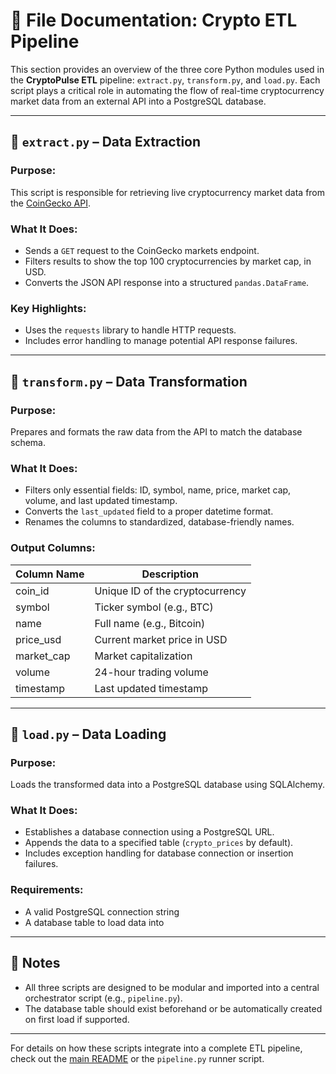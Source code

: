 # 📁 File Documentation: Crypto ETL Pipeline

This section provides an overview of the three core Python modules used in the **CryptoPulse ETL** pipeline: `extract.py`, `transform.py`, and `load.py`. Each script plays a critical role in automating the flow of real-time cryptocurrency market data from an external API into a PostgreSQL database.

---

## 🛒 `extract.py` – Data Extraction

### Purpose:
This script is responsible for retrieving live cryptocurrency market data from the [CoinGecko API](https://www.coingecko.com/).

### What It Does:
- Sends a `GET` request to the CoinGecko markets endpoint.
- Filters results to show the top 100 cryptocurrencies by market cap, in USD.
- Converts the JSON API response into a structured `pandas.DataFrame`.

### Key Highlights:
- Uses the `requests` library to handle HTTP requests.
- Includes error handling to manage potential API response failures.

---

## 🧪 `transform.py` – Data Transformation

### Purpose:
Prepares and formats the raw data from the API to match the database schema.

### What It Does:
- Filters only essential fields: ID, symbol, name, price, market cap, volume, and last updated timestamp.
- Converts the `last_updated` field to a proper datetime format.
- Renames the columns to standardized, database-friendly names.

### Output Columns:
| Column Name | Description                     |
|-------------|---------------------------------|
| coin_id     | Unique ID of the cryptocurrency |
| symbol      | Ticker symbol (e.g., BTC)       |
| name        | Full name (e.g., Bitcoin)       |
| price_usd   | Current market price in USD     |
| market_cap  | Market capitalization           |
| volume      | 24-hour trading volume          |
| timestamp   | Last updated timestamp          |

---

## 💾 `load.py` – Data Loading

### Purpose:
Loads the transformed data into a PostgreSQL database using SQLAlchemy.

### What It Does:
- Establishes a database connection using a PostgreSQL URL.
- Appends the data to a specified table (`crypto_prices` by default).
- Includes exception handling for database connection or insertion failures.

### Requirements:
- A valid PostgreSQL connection string
- A database table to load data into

---

## 📌 Notes

- All three scripts are designed to be modular and imported into a central orchestrator script (e.g., `pipeline.py`).
- The database table should exist beforehand or be automatically created on first load if supported.

---

For details on how these scripts integrate into a complete ETL pipeline, check out the [main README](./README.md) or the `pipeline.py` runner script.

